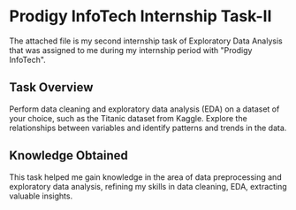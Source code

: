 # Prodigy InfoTech Internship Task-II
The attached file is my second internship task of Exploratory Data Analysis that was assigned to me during my internship period with "Prodigy InfoTech". 
## Task Overview
Perform data cleaning and exploratory data analysis (EDA) on a dataset of your choice, such as the Titanic dataset from Kaggle. Explore the relationships between variables and identify patterns and trends in the data.
## Knowledge Obtained
This task helped me gain knowledge in the area of data preprocessing and exploratory data analysis, refining my skills in data cleaning, EDA, extracting valuable insights.
